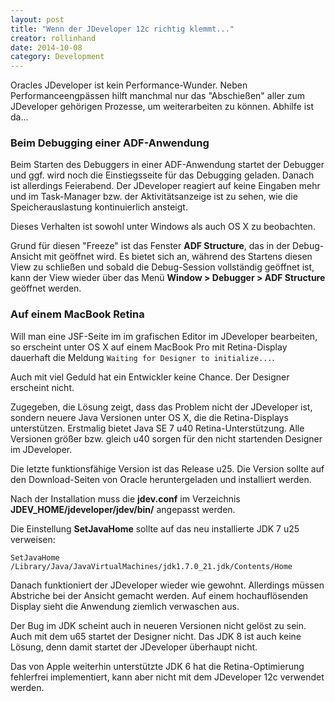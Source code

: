 ```yaml
---
layout: post
title: "Wenn der JDeveloper 12c richtig klemmt..."
creator: rollinhand
date: 2014-10-08
category: Development
---
```

Oracles JDeveloper ist kein Performance-Wunder. Neben Performanceengpässen hilft manchmal 
nur das "Abschießen" aller zum JDeveloper gehörigen Prozesse, um weiterarbeiten zu können. 
Abhilfe ist da...
<!--more-->

### Beim Debugging einer ADF-Anwendung
Beim Starten des Debuggers in einer ADF-Anwendung startet der Debugger und ggf. wird noch 
die Einstiegsseite für das Debugging geladen. Danach ist allerdings Feierabend. 
Der JDeveloper reagiert auf keine Eingaben mehr und im Task-Manager bzw. der 
Aktivitätsanzeige ist zu sehen, wie die Speicherauslastung kontinuierlich ansteigt.

Dieses Verhalten ist sowohl unter Windows als auch OS X zu beobachten.

Grund für diesen "Freeze" ist das Fenster **ADF Structure**, das in der Debug-Ansicht 
mit geöffnet wird. Es bietet sich an, während des Startens diesen View zu schließen 
und sobald die Debug-Session vollständig geöffnet ist, kann der View wieder über das 
Menü **Window > Debugger > ADF Structure** geöffnet werden.


### Auf einem MacBook Retina
Will man eine JSF-Seite im im grafischen Editor im JDeveloper bearbeiten, so erscheint 
unter OS X auf einem MacBook Pro mit Retina-Display dauerhaft die Meldung `Waiting for Designer to initialize...`. 

Auch mit viel Geduld hat ein Entwickler keine Chance. Der Designer erscheint nicht.

Zugegeben, die Lösung zeigt, dass das Problem nicht der JDeveloper ist, sondern neuere 
Java Versionen unter OS X, die die Retina-Displays unterstützen. 
Erstmalig bietet Java SE 7 u40 Retina-Unterstützung. Alle Versionen größer bzw. 
gleich u40 sorgen für den nicht startenden Designer im JDeveloper.

Die letzte funktionsfähige Version ist das Release u25. Die Version sollte auf den 
Download-Seiten von Oracle heruntergeladen und installiert werden.

Nach der Installation muss die **jdev.conf** im Verzeichnis **JDEV_HOME/jdeveloper/jdev/bin/** angepasst werden.

Die Einstellung **SetJavaHome** sollte auf das neu installierte JDK 7 u25 verweisen:
```
SetJavaHome /Library/Java/JavaVirtualMachines/jdk1.7.0_21.jdk/Contents/Home
```

Danach funktioniert der JDeveloper wieder wie gewohnt. Allerdings müssen Abstriche bei 
der Ansicht gemacht werden. Auf einem hochauflösenden Display sieht die Anwendung 
ziemlich verwaschen aus.

Der Bug im JDK scheint auch in neueren Versionen nicht gelöst zu sein. Auch mit dem u65 
startet der Designer nicht. Das JDK 8 ist auch keine Lösung, denn damit startet der JDeveloper überhaupt nicht.

Das von Apple weiterhin unterstützte JDK 6 hat die Retina-Optimierung fehlerfrei implementiert, 
kann aber nicht mit dem JDeveloper 12c verwendet werden.
